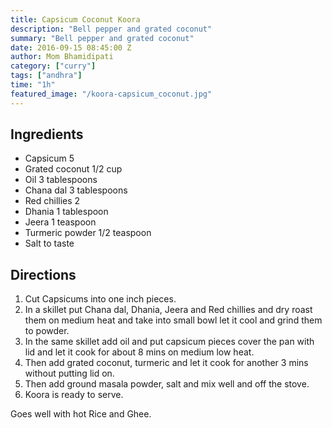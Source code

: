 ```yaml
---
title: Capsicum Coconut Koora
description: "Bell pepper and grated coconut"
summary: "Bell pepper and grated coconut"
date: 2016-09-15 08:45:00 Z
author: Mom Bhamidipati
category: ["curry"]
tags: ["andhra"]
time: "1h"
featured_image: "/koora-capsicum_coconut.jpg"
---
```


## Ingredients

*   Capsicum 5
*   Grated coconut 1/2 cup
*   Oil 3 tablespoons
*   Chana dal 3 tablespoons
*   Red chillies 2
*   Dhania 1 tablespoon
*   Jeera 1 teaspoon
*   Turmeric powder 1/2 teaspoon
*   Salt to taste

## Directions

1. Cut Capsicums into one inch pieces.
2. In a skillet put Chana dal, Dhania, Jeera and Red chillies and dry roast them on medium heat and take into small bowl let it cool and grind them to powder.
3. In the same skillet add oil and put capsicum pieces cover the pan with lid and let it cook for about 8 mins on medium low heat.
4. Then add grated coconut, turmeric and let it cook for another 3 mins without putting lid on.
5. Then add ground masala powder, salt and mix well and off the stove.
6. Koora is ready to serve.

Goes well with hot Rice and Ghee.
